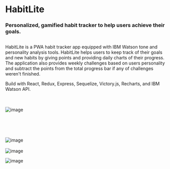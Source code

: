 # HabitLite

### Personalized, gamified habit tracker to help users achieve their goals.
## 

HabitLite is a PWA habit tracker app equipped with IBM Watson tone and personality analysis tools. HabitLite helps users to keep track of their goals and new habits by giving points and providing daily charts of their progress. The application also provides weekly challenges based on users personality and subtract the points from the total progress bar if any of challenges weren't finished.

Build with React, Redux, Express, Sequelize, Victory.js, Recharts, and IBM Watson API.
<br/>
<br/>
<br/>


![image](https://user-images.githubusercontent.com/26104823/61402899-157a0f80-a8a2-11e9-9d05-82047beba2fb.png)


<br/>

<br/>
<br/>

![image](https://user-images.githubusercontent.com/26104823/61829937-06620700-ae38-11e9-81a5-2eab3cf0cd5a.png)
<br/>
<br/>
![image](https://user-images.githubusercontent.com/26104823/60471873-7d8aed80-9c34-11e9-9506-61af71563b86.png)

![image](https://user-images.githubusercontent.com/26104823/61495402-ed181100-a986-11e9-88b8-53276ebfd79b.png)
